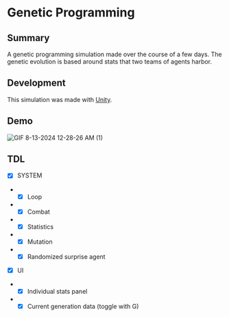 # Genetic Programming
## Summary

A genetic programming simulation made over the course of a few days. The genetic evolution is based around stats that two teams of agents harbor.

## Development

This simulation was made with [Unity](https://unity.com/fr).

## Demo

![GIF 8-13-2024 12-28-26 AM (1)](https://github.com/user-attachments/assets/2f49783d-73e4-4fbc-b9f4-60a286832442)

## TDL
  
- [x] SYSTEM
- - [x] Loop
- - [x] Combat
- - [x] Statistics
- - [x] Mutation
- - [x] Randomized surprise agent
  
- [x] UI
- - [x] Individual stats panel
- - [x] Current generation data (toggle with G)
